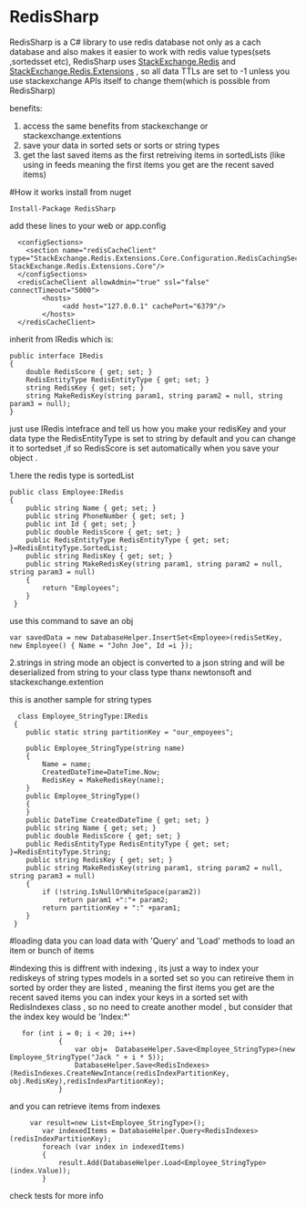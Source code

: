 # RedisSharp
RedisSharp is a C# library to use redis database not only as a cach database and also makes it easier to work with redis value types(sets ,sortedsset etc),
RedisSharp uses [StackExchange.Redis](https://github.com/StackExchange/StackExchange.Redis) and [StackExchange.Redis.Extensions](https://github.com/imperugo/StackExchange.Redis.Extensions) ,
so all data TTLs are set to -1 unless you use stackexchange APIs itself to change them(which is possible from RedisSharp)

benefits:
1. access the same benefits from stackexchange or stackexchange.extentions
2. save your data in sorted sets or sorts or string types 
3. get the last saved items as the first retreiving items in sortedLists (like using in feeds meaning the first items you get are the recent saved items) 

#How it works
install from nuget 

    Install-Package RedisSharp
    
add these lines to your web or app.config

      <configSections>
        <section name="redisCacheClient" type="StackExchange.Redis.Extensions.Core.Configuration.RedisCachingSectionHandler, StackExchange.Redis.Extensions.Core"/>
      </configSections>
      <redisCacheClient allowAdmin="true" ssl="false" connectTimeout="5000">
            <hosts>
                 <add host="127.0.0.1" cachePort="6379"/>
            </hosts>
      </redisCacheClient>

inherit from IRedis which is:

    public interface IRedis
    {
        double RedisScore { get; set; }
        RedisEntityType RedisEntityType { get; set; }
        string RedisKey { get; set; }
        string MakeRedisKey(string param1, string param2 = null, string param3 = null);
    }

just use IRedis intefrace
and tell us how you make your redisKey and your data type
the RedisEntityType is set to string by default and you can change it to sortedset ,if so RedisScore is set automatically when you save 
your object .

1.here the redis type is sortedList
  
    public class Employee:IRedis
    {
        public string Name { get; set; }    
        public string PhoneNumber { get; set; }
        public int Id { get; set; }
        public double RedisScore { get; set; }
        public RedisEntityType RedisEntityType { get; set; }=RedisEntityType.SortedList;
        public string RedisKey { get; set; }
        public string MakeRedisKey(string param1, string param2 = null, string param3 = null)
        {
            return "Employees";
        }
     }
    
 
use this command to save an obj 
    
    var savedData = new DatabaseHelper.InsertSet<Employee>(redisSetKey, new Employee() { Name = "John Joe", Id =i });
    
 2.strings
 in string mode an object is converted to a json string and will be deserialized from string to your class type thanx newtonsoft and stackexchange.extention
 
 this is another sample for string types
 
 
      class Employee_StringType:IRedis
     {
        public static string partitionKey = "our_empoyees";

        public Employee_StringType(string name)
        {
            Name = name;
            CreatedDateTime=DateTime.Now;
            RedisKey = MakeRedisKey(name);
        }
        public Employee_StringType()
        {   
        }
        public DateTime CreatedDateTime { get; set; }
        public string Name { get; set; }
        public double RedisScore { get; set; }
        public RedisEntityType RedisEntityType { get; set; }=RedisEntityType.String;
        public string RedisKey { get; set; }
        public string MakeRedisKey(string param1, string param2 = null, string param3 = null)
        {
            if (!string.IsNullOrWhiteSpace(param2))
                return param1 +":"+ param2;
            return partitionKey + ":" +param1;
        }
     }
 
#loading data
 you can load data with 'Query' and 'Load' methods to load an item or bunch of items

#indexing
this is diffrent with indexing , its just a way to index your rediskeys of string types models in a sorted set so you can retireive them 
in sorted by order they are listed , meaning the first items you get are the recent saved items
you can index your keys in a sorted set with RedisIndexes class , so no need to create another model , but consider that the index
key would be 'Index:*'
      
      
       for (int i = 0; i < 20; i++)
                {
                    var obj=  DatabaseHelper.Save<Employee_StringType>(new Employee_StringType("Jack " + i * 5));
                    DatabaseHelper.Save<RedisIndexes>(RedisIndexes.CreateNewIntance(redisIndexPartitionKey,           obj.RedisKey),redisIndexPartitionKey);
                }


   and you can retrieve items from indexes
   
         
         var result=new List<Employee_StringType>();
            var indexedItems = DatabaseHelper.Query<RedisIndexes>(redisIndexPartitionKey);
            foreach (var index in indexedItems)
            {
                result.Add(DatabaseHelper.Load<Employee_StringType>(index.Value));
            }
            
 check tests for more info
